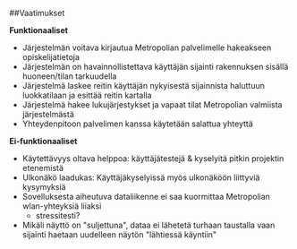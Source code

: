 ##Vaatimukset


**Funktionaaliset**
  * Järjestelmän voitava kirjautua Metropolian palvelimelle hakeakseen opiskelijatietoja
  * Järjestelmän on havainnollistettava käyttäjän sijainti rakennuksen sisällä huoneen/tilan tarkuudella
  * Järjestelmä laskee reitin käyttäjän nykyisestä sijainnista haluttuun luokkatilaan ja esittää reitin kartalla
  * Järjestelmä hakee lukujärjestykset ja vapaat tilat Metropolian valmiista järjestelmästä
  * Yhteydenpitoon palvelimen kanssa käytetään salattua yhteyttä 


  
**Ei-funktionaaliset**
  * Käytettävyys oltava helppoa: käyttäjätestejä & kyselyitä pitkin projektin etenemistä
  * Ulkonäkö laadukas: Käyttäjäkyselyissä myös ulkonäköön liittyviä kysymyksiä
  * Sovelluksesta aiheutuva dataliikenne ei saa kuormittaa Metropolian wlan-yhteyksiä liiaksi
    - stressitesti?
  * Mikäli näyttö on "suljettuna", dataa ei lähetetä turhaan taustalla vaan sijainti haetaan uudelleen näytön "lähtiessä käyntiin"
